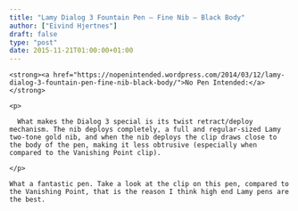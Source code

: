 ```yaml
---
title: "Lamy Dialog 3 Fountain Pen – Fine Nib – Black Body"
author: ["Eivind Hjertnes"]
draft: false
type: "post"
date: 2015-11-21T01:00:00+01:00
---
```


<div class="HTML">
  <div></div>

<p>

</div>

```text
<strong><a href="https://nopenintended.wordpress.com/2014/03/12/lamy-dialog-3-fountain-pen-fine-nib-black-body/">No Pen Intended:</a></strong>
```

<div class="HTML">
  <div></div>

</p>

</div>

<div class="HTML">
  <div></div>

<blockquote>

</div>

```text
<p>

  What makes the Dialog 3 special is its twist retract/deploy mechanism. The nib deploys completely, a full and regular-sized Lamy two-tone gold nib, and when the nib deploys the clip draws close to the body of the pen, making it less obtrusive (especially when compared to the Vanishing Point clip).

</p>
```

<div class="HTML">
  <div></div>

</blockquote>

</div>

<div class="HTML">
  <div></div>

<p>

</div>

```text
What a fantastic pen. Take a look at the clip on this pen, compared to the Vanishing Point, that is the reason I think high end Lamy pens are the best.
```

<div class="HTML">
  <div></div>

</p>

</div>
